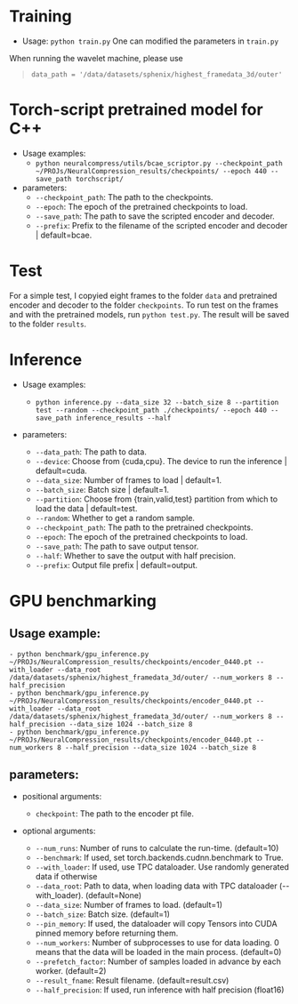 # Training
- Usage: `python train.py`
One can modified the parameters in `train.py`

When running the wavelet machine, please use
> `data_path = '/data/datasets/sphenix/highest_framedata_3d/outer'`


# Torch-script pretrained model for C++
- Usage examples:
    - `python neuralcompress/utils/bcae_scriptor.py --checkpoint_path ~/PROJs/NeuralCompression_results/checkpoints/ --epoch 440 --save_path torchscript/`
- parameters:
  - `--checkpoint_path`: The path to the checkpoints.
  - `--epoch`: The epoch of the pretrained checkpoints to load.
  - `--save_path`: The path to save the scripted encoder and decoder.
  - `--prefix`: Prefix to the filename of the scripted encoder and decoder | default=bcae.

# Test
For a simple test, I copyied eight frames to the folder `data` and pretrained encoder and decoder to the folder `checkpoints`. To run test on the frames and with the pretrained models, run `python test.py`. The result will be saved to the folder `results`.


# Inference
- Usage examples:
    - `python inference.py --data_size 32 --batch_size 8 --partition test --random --checkpoint_path ./checkpoints/ --epoch 440 --save_path inference_results --half`

- parameters:
    - `--data_path`: The path to data.
    - `--device`:    Choose from {cuda,cpu}. The device to run the inference | default=cuda.
    - `--data_size`: Number of frames to load | default=1.
    - `--batch_size`: Batch size | default=1.
    - `--partition`: Choose from {train,valid,test} partition from which to load the data | default=test.
    - `--random`: Whether to get a random sample.
    - `--checkpoint_path`: The path to the pretrained checkpoints.
    - `--epoch`: The epoch of the pretrained checkpoints to load.
    - `--save_path`: The path to save output tensor.
    - `--half`: Whether to save the output with half precision.
    - `--prefix`: Output file prefix | default=output.


# GPU benchmarking
## Usage example:
    - python benchmark/gpu_inference.py ~/PROJs/NeuralCompression_results/checkpoints/encoder_0440.pt --with_loader --data_root /data/datasets/sphenix/highest_framedata_3d/outer/ --num_workers 8 --half_precision
    - python benchmark/gpu_inference.py ~/PROJs/NeuralCompression_results/checkpoints/encoder_0440.pt --with_loader --data_root /data/datasets/sphenix/highest_framedata_3d/outer/ --num_workers 8 --half_precision --data_size 1024 --batch_size 8
    - python benchmark/gpu_inference.py ~/PROJs/NeuralCompression_results/checkpoints/encoder_0440.pt --num_workers 8 --half_precision --data_size 1024 --batch_size 8

## parameters:
- positional arguments:
  - `checkpoint`:          The path to the encoder pt file.

- optional arguments:
  - `--num_runs`:        Number of runs to calculate the run-time. (default=10)
  - `--benchmark`:       If used, set torch.backends.cudnn.benchmark to True.
  - `--with_loader`:     If used, use TPC dataloader. Use randomly generated data if otherwise
  - `--data_root`:       Path to data, when loading data with TPC dataloader (--with_loader). (default=None)
  - `--data_size`:       Number of frames to load. (default=1)
  - `--batch_size`:      Batch size. (default=1)
  - `--pin_memory`:      If used, the dataloader will copy Tensors into CUDA pinned memory before returning them.
  - `--num_workers`:     Number of subprocesses to use for data loading. 0 means that the data will be loaded in the main process. (default=0)
  - `--prefetch_factor`: Number of samples loaded in advance by each worker. (default=2)
  - `--result_fname`:    Result filename. (default=result.csv)
  - `--half_precision`:  If used, run inference with half precision (float16)
